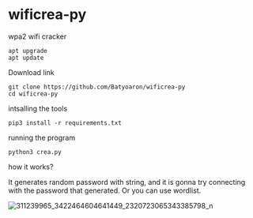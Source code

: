 # wificrea-py



wpa2 wifi cracker

    apt upgrade
    apt update

Download link

    git clone https://github.com/Batyoaron/wificrea-py
    cd wificrea-py

intsalling the tools

    pip3 install -r requirements.txt
    
running the program

    python3 crea.py


how it works?

It generates random password with string, and it is gonna try connecting with the password that generated. Or you can use wordlist.



![311239965_3422464604641449_2320723065343385798_n](https://user-images.githubusercontent.com/111697446/194753753-b45348fc-f54b-4e41-9260-c1782e4ae835.jpg)
